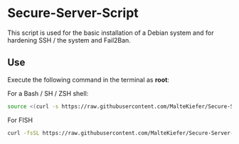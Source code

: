 # Secure-Server-Script

This script is used for the basic installation of a Debian system and for hardening SSH / the system and Fail2Ban.

## Use

Execute the following command in the terminal as **root**:


For a Bash / SH / ZSH shell:
```bash
source <(curl -s https://raw.githubusercontent.com/MalteKiefer/Secure-Server-Script/main/secure.sh)
```

For FISH

```bash
curl -fsSL https://raw.githubusercontent.com/MalteKiefer/Secure-Server-Script/main/secure.sh | bash
```